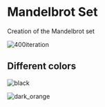 # Mandelbrot Set

Creation of the Mandelbrot set

![400iteration](https://i.imgur.com/AxEQgGe.png)

## Different colors

![black](https://i.imgur.com/0IgfwWY.gif)

![dark_orange](https://i.imgur.com/IugjKGo.gif)
